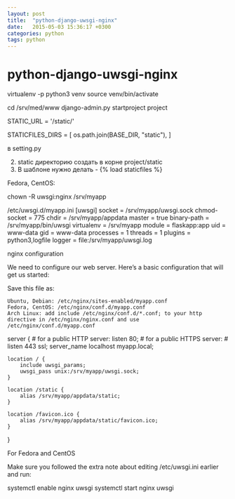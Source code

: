 ```yaml
---
layout: post
title:  "python-django-uwsgi-nginx"
date:   2015-05-03 15:36:17 +0300
categories: python
tags: python
---
```


# python-django-uwsgi-nginx
virtualenv -p python3 venv
source venv/bin/activate

cd /srv/med/www
django-admin.py startproject project



STATIC_URL = '/static/'


STATICFILES_DIRS = [
    os.path.join(BASE_DIR, "static"),
]

в setting.py

2. static директорию создать в корне   project/static
3. В шаблоне нужно делать - 
{% load staticfiles %}
<link href="{% static "css/bootstrap-responsive.css" %}" rel="stylesheet">








Fedora, CentOS:

chown -R uwsgi:nginx /srv/myapp



/etc/uwsgi.d/myapp.ini
[uwsgi]
socket = /srv/myapp/uwsgi.sock
chmod-socket = 775
chdir = /srv/myapp/appdata
master = true
binary-path = /srv/myapp/bin/uwsgi
virtualenv = /srv/myapp
module = flaskapp:app
uid = www-data
gid = www-data
processes = 1
threads = 1
plugins = python3,logfile
logger = file:/srv/myapp/uwsgi.log







nginx configuration

We need to configure our web server. Here’s a basic configuration that will get us started:

Save this file as:

    Ubuntu, Debian: /etc/nginx/sites-enabled/myapp.conf
    Fedora, CentOS: /etc/nginx/conf.d/myapp.conf
    Arch Linux: add include /etc/nginx/conf.d/*.conf; to your http directive in /etc/nginx/nginx.conf and use /etc/nginx/conf.d/myapp.conf

server {
    # for a public HTTP server:
    listen 80;
    # for a public HTTPS server:
    # listen 443 ssl;
    server_name localhost myapp.local;

    location / {
        include uwsgi_params;
        uwsgi_pass unix:/srv/myapp/uwsgi.sock;
    }

    location /static {
        alias /srv/myapp/appdata/static;
    }

    location /favicon.ico {
        alias /srv/myapp/appdata/static/favicon.ico;
    }
}




For Fedora and CentOS

Make sure you followed the extra note about editing /etc/uwsgi.ini earlier and run:

systemctl enable nginx uwsgi
systemctl start nginx uwsgi
